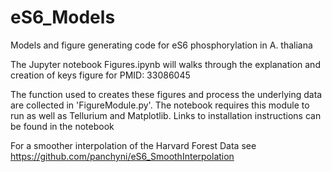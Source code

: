 # eS6_Models
Models and figure generating code for eS6 phosphorylation in A. thaliana

The Jupyter notebook Figures.ipynb will walks through the explanation and creation of keys figure for PMID: 33086045

The function used to creates these figures and process the underlying data are collected in 'FigureModule.py'. The notebook requires
this module to run as well as Tellurium and Matplotlib. Links to installation instructions can be found in the notebook

For a smoother interpolation of the Harvard Forest Data see https://github.com/panchyni/eS6_SmoothInterpolation
